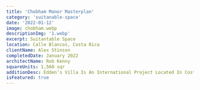 ```yaml
---
title: 'Chobham Manor Masterplan'
category: 'suitanable-space'
date: '2022-01-12'
image: chobham.webp
descriptionImg: '1.webp'
excerpt: Suitantable Space
location: Calle Blancos, Costa Rica
clientName: Alex Stinson
completedDate: January 2022
architectName: Rob Kenny
squareUnits: 1,560 sqr
additionDesc: Edden’s Villa Is An International Project Located In Costa Rica. It Has Various Different Levels, Whom Are Embedded Into The Unevenness Of The Terrain. This Project Seeks To Integrate Passive Strategies For Energy Saving, Such As The Inclusion Of As Much Natural Light As Possible As Well As Having Green Roofs With Lots Of Vegetation In Them. <br/> The Geometry Of This House Combines Design With Nature Into The Structure Of The House, Which Makes It Unique Amongst Other Neighboring Places.
isFeatured: true
---
```

